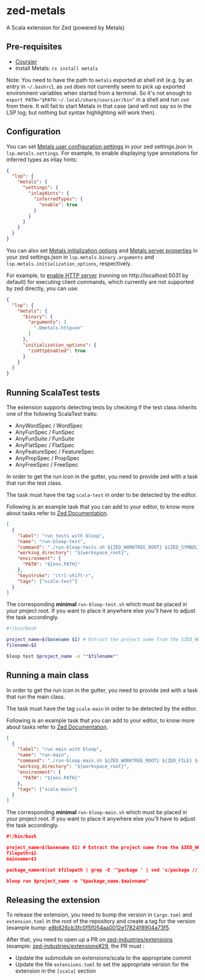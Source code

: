 # zed-metals
A Scala extension for Zed (powered by Metals)

## Pre-requisites
* [Coursier](https://get-coursier.io/)
* Install Metals: `cs install metals`

Note: You need to have the path to `metals` exported at shell init (e.g. by an entry in `~/.bashrc`), as `zed` does not currently seem to pick up exported environment variables when started from a terminal. So it's not enough to `export PATH="$PATH:~/.local/share/coursier/bin"` in a shell and run `zed` from there. It will fail to start Metals in that case (and will not say so in the LSP log; but nothing but syntax highlighting will work then).

## Configuration

You can set [Metals user configuration settings](https://scalameta.org/metals/docs/integrations/new-editor/#metals-user-configuration)
in your zed settings.json in `lsp.metals.settings`. For example, to enable displaying type annotations for inferred types
as inlay hints:

``` json
{
  "lsp": {
    "metals": {
      "settings": {
        "inlayHints": {
          "inferredTypes": {
            "enable": true
          }
        }
      }
    }
  }
}
```

You can also set [Metals initialization options](https://scalameta.org/metals/docs/integrations/new-editor/#initializationoptions) and
[Metals server properties](https://scalameta.org/metals/docs/integrations/new-editor#metals-server-properties) in your zed settings.json
in `lsp.metals.binary.arguments` and `lsp.metals.initialization_options`, respectively.

For example, to [enable HTTP server](https://scalameta.org/metals/docs/integrations/new-editor#metals-http-client) (running on http://localhost:5031 by default)
for executing client commands, which currently are not supported by zed directly, you can use:

``` json
{
  "lsp": {
    "metals": {
      "binary": {
        "arguments": [
          "-Dmetals.http=on"
        ]
      },
      "initialization_options": {
        "isHttpEnabled": true
      }
    }
  }
}
```

## Running ScalaTest tests
The extension supports detecting tests by checking if the test class inherits one of the following ScalaTest traits:
- AnyWordSpec / WordSpec
- AnyFunSpec / FunSpec
- AnyFunSuite / FunSuite
- AnyFlatSpec / FlatSpec
- AnyFeatureSpec / FeatureSpec
- AnyPropSpec / PropSpec
- AnyFreeSpec / FreeSpec

In order to get the run icon in the gutter, you need to provide zed with a task that run the test class.

The task must have the tag `scala-test` in order to be detected by the editor.

Following is an example task that you can add to your editor, to know more about tasks refer to [Zed Documentation](https://zed.dev/docs/tasks).
```json
[
  {
    "label": "run tests with bloop",
    "name": "run-bloop-test",
    "command": "./run-bloop-tests.sh ${ZED_WORKTREE_ROOT} ${ZED_SYMBOL}",
    "working_directory": "${workspace_root}",
    "environment": {
      "PATH": "${env.PATH}"
    },
    "keystroke": "ctrl-shift-r",
    "tags": ["scala-test"]
  }
]
```

The corresponding **minimal** `run-bloop-test.sh` which must be placed in your project root.
If you want to place it anywhere else you'll have to adjust the task accordingly.
```bash
#!/bin/bash

project_name=$(basename $1) # Extract the project name from the $ZED_WORKTREE_ROOT
filename=$2

bloop test $project_name -o "*$filename*"
```

## Running a main class
In order to get the run icon in the gutter, you need to provide zed with a task that run the main class.

The task must have the tag `scala-main` in order to be detected by the editor.

Following is an example task that you can add to your editor, to know more about tasks refer to [Zed Documentation](https://zed.dev/docs/tasks).
```json
[
  {
    "label": "run main with bloop",
    "name": "run-main",
    "command": "./run-bloop-main.sh ${ZED_WORKTREE_ROOT} ${ZED_FILE} ${ZED_SYMBOL}",
    "working_directory": "${workspace_root}",
    "environment": {
      "PATH": "${env.PATH}"
    },
    "tags": ["scala-main"]
  }
]
```

The corresponding **minimal** `run-bloop-main.sh` which must be placed in your project root.
If you want to place it anywhere else you'll have to adjust the task accordingly.

```json
#!/bin/bash

project_name=$(basename $1) # Extract the project name from the $ZED_WORKTREE_ROOT
filepath=$2
mainname=$3

package_name=$(cat $filepath | grep -E '^package ' | sed 's/package //') # Extract the package name from the main file

bloop run $project_name -m "$package_name.$mainname"
```

## Releasing the extension
To release the extension, you need to bump the version in `Cargo.toml` and `extension.toml` in the root of the repository and create a tag for the version (example bump: [e8b826cb3fc0f5f054aa0012e17824f8904a73f5](https://github.com/scalameta/metals-zed/commit/e8b826cb3fc0f5f054aa0012e17824f8904a73f5).

After that, you need to open up a PR on [zed-industries/extensions](https://github.com/zed-industries/extensions) (example: [zed-industries/extensions#29](https://github.com/zed-industries/extensions/pull/1609/files), the PR must :
- Update the submodule on extensions/scala to the appropriate commit
- Update the file `extensions.toml` to set the appropriate version for the extension in the `[scala]` section
